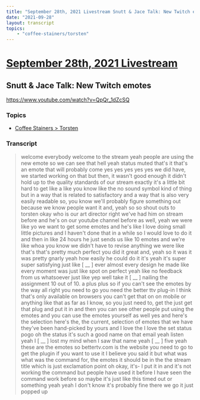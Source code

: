 ```yaml
---
title: "September 28th, 2021 Livestream Snutt & Jace Talk: New Twitch emotes"
date: "2021-09-28"
layout: transcript
topics:
    - "coffee-stainers/torsten"
---
```

# [September 28th, 2021 Livestream](../2021-09-28.md)
## Snutt & Jace Talk: New Twitch emotes
https://www.youtube.com/watch?v=QpQr_1dZcSQ

### Topics
* [Coffee Stainers > Torsten](../topics/coffee-stainers/torsten.md)

### Transcript

> welcome everybody welcome to the stream yeah people are using the new emote so we can see that hell yeah status muted that's it that's an emote that will probably come yes yes yes yes yes we did have, we started working on that but then, it wasn't good enough it didn't hold up to the quality standards of our stream exactly it's a little bit hard to get like a like you know like the no sound symbol kind of thing but in a way that is related to satisfactory and a way that is also very easily readable so, you know we'll probably figure something out because we know people want it and, yeah so so shout outs to torsten okay who is our art director right we've had him on stream before and he's on our youtube channel before as well, yeah we were like yo we want to get some emotes and he's like I love doing small little pictures and I haven't done that in a while so I would love to do it and then in like 24 hours he just sends us like 10 emotes and we're like whoa you know we didn't have to revise anything we were like that's that's pretty much perfect you did it great and, yeah so it was it was pretty gnarly yeah how easily he could do it it's yeah it's super super satisfying just like [ __ ] ever almost every design he made like every moment was just like spot on perfect yeah like no feedback from us whatsoever just like yep well take it [ __ ] nailing the assignment 10 out of 10. a plus plus so if you can't see the emotes by the way all right you need to go you need the better ttv plug-in I think that's only available on browsers you can't get that on on mobile or anything like that as far as I know, so you just need to, get the just get that plug and put it in and then you can see other people put using the emotes and you can use the emotes yourself as well yes and here's the selection here's the, the current, selection of emotes that we have they've been hand-picked by yours and I love the I love the set status pogo oh the status it's such a good name on that email yeah listen yeah I [ __ ] lost my mind when I saw that name yeah [ __ ] five yeah these are the emotes so bettertv.com is the website you need to go to get the plugin if you want to use it I believe you said it but what was what was the command for, the emotes it should be in the the stream title which is just exclamation point oh okay, it's- I put it in and it's not working the command but people have used it before I have seen the command work before so maybe it's just like this timed out or something yeah yeah I don't know it's probably fine there we go it just popped up

